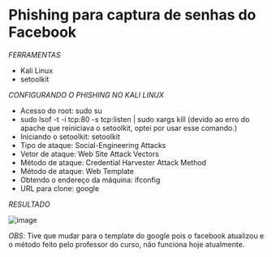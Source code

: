 # Phishing para captura de senhas do Facebook

*FERRAMENTAS*
- Kali Linux
- setoolkit

*CONFIGURANDO O PHISHING NO KALI LINUX* 
- Acesso do root: sudo su
- sudo lsof -t -i tcp:80 -s tcp:listen | sudo xargs kill (devido ao erro do apache que reiniciava o setoolkit, optei por usar esse comando.)
- Iniciando o setoolkit: setoolkit
- Tipo de ataque: Social-Engineering Attacks
- Vetor de ataque: Web Site Attack Vectors
- Método de ataque: Credential Harvester Attack Method
- Método de ataque: Web Template
- Obtendo o endereço da máquina: ifconfig
- URL para clone: google

*RESULTADO*


![image](https://github.com/user-attachments/assets/8759f180-2cce-4595-bce4-ecf9fc86dff6)


*OBS*: Tive que mudar para o template do google pois o facebook atualizou e o método feito pelo professor do curso, não funciona hoje atualmente.
